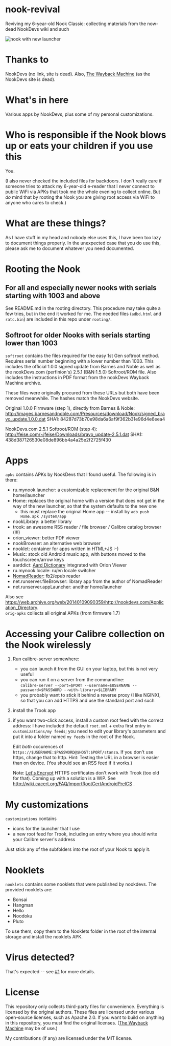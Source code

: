 # nook-revival
Reviving my 6-year-old Nook Classic: collecting materials from the now-dead NookDevs wiki and such

![nook with new launcher](n.jpg)

Thanks to
=========

NookDevs (no link, site is dead). Also, [The Wayback Machine](https://web.archive.org/web/) (as the NookDevs site is dead).

What's in here
==============

Various apps by NookDevs, plus some of my personal customizations.

Who is responsible if the Nook blows up or eats your children if you use this
=============================================================================

You.

(I also never checked the included files for backdoors. I don't really care if someone tries to attack my 6-year-old e-reader that I never connect to public WiFi via APKs that took me the whole evening to collect online. But *do* mind that by rooting the Nook you are giving root access via WiFi to anyone who cares to check.)

What are these things?
======================

As I have stuff in my head and nobody else uses this, I have been too lazy to document things properly. In the unexpected case that you do use this, please ask me to document whatever you need documented.

Rooting the Nook
======

For all and especially newer nooks with serials starting with 1003 and above
----------------------------------------------------------------------------

See README.md in the rooting directory. This procedure may take quite a few tries, but in the end it worked for me.
The needed files (`adbd.html` and `ratc.bin`) are included in this repo under `rooting/`.

Softroot for older Nooks with serials starting lower than 1003
--------------------------------------------------------------

`softroot` contains the files required for the easy 1st Gen softroot method. Requires serial number beginning with a lower number than 1003. This includes the official 1.0.0 signed update from Barnes and Noble as well as the nookDevs.com (perfinion's) 2.5.1 (B&N:1.5.0) Softroot/ROM file. Also includes the instructions in PDF format from the nookDevs Wayback Machine archive.

These files were originally procured from these URLs but both have been removed meanwhile. The hashes match the NookDevs website.

Original 1.0.0 Firmware (step 1), directly from Barnes & Noble:
http://images.barnesandnoble.com/Presources/download/Nook/signed_bravo_update.1.0.0.dat
SHA1: 84287d73b70e98da6a6af9f362b31e96d4e6eea4

NookDevs.com 2.5.1 Softroot/ROM (step 4):
http://feise.com/~jfeise/Downloads/bravo_update-2.5.1.dat
SHA1: 438d387126530e08de896bb4a4a25e2f2725f430

Apps
====

`apks` contains APKs by NookDevs that I found useful. The following is in there:

- ru.mynook.launcher: a customizable replacement for the original B&N home/launcher
- Home: replaces the original home with a version that does not get in the way of the new launcher, so that the system defaults to the new one
  - this must replace the original Home app -- install by `adb push Home.apk /system/app`
- nookLibrary: a better library
- trook: an awesome RSS reader / file browser / Calibre catalog browser (!!!)
- orion_viewer: better PDF viewer
- nookBrowser: an alternative web browser
- nooklet: container for apps written in HTML+JS :-)
- Music: stock old Android music app, with buttons moved to the touchscreen/arrow keys
- aarddict: [Aard Dictionary](https://github.com/max-kammerer/aarddict_nook/downloads) integrated with Orion Viewer
- ru.mynook.locale: ru/en locale switcher
- [NomadReader](https://github.com/Nomad1/NomadReader): fb2/epub reader
- net.runserver.fileBrowser: library app from the author of NomadReader
- net.runserver.appLauncher: another home/launcher

Also see https://web.archive.org/web/20140109090359/http://nookdevs.com/Application_Directory.  
`orig-apks` collects all original APKs (from firmware 1.7)

Accessing your Calibre collection on the Nook wirelessly
========================================================

1. Run calibre-server somewhere:
   - you can launch it from the GUI on your laptop, but this is not very useful
   - you can run it on a server from the commandline:  
     `calibre-server --port=$PORT --username=$USERNAME --password=$PASSWORD --with-library=$LIBRARY`
   - you probably want to stick it behind a reverse proxy (I like NGINX), so that you can add HTTPS and use the standard port and such
2. install the Trook app
3. if you want two-click access, install a custom root feed with the correct address:
   I have included the default `root.xml` + extra first entry in `customizations/my feeds`; you need to edit your library's parameters and put it into a folder named `my feeds` in the root of the Nook.

   Edit *both* occurences of `https://$USERNAME:$PASSWORD@$HOST:$PORT/stanza`. If you don't use https, change that to http. Hint: Testing the URL in a browser is easier than on device. (You should see an RSS feed if it works.)

   Note: [Let's Encrypt](https://letsencrypt.org/) HTTPS certificates don't work with Trook (too old for that). Coming up with a solution is a WIP. See http://wiki.cacert.org/FAQ/ImportRootCertAndroidPreICS .

My customizations
=================

`customizations` contains

- icons for the launcher that I use
- a new root feed for Trook, including an entry where you should write your Calibre server's address

Just stick any of the subfolders into the root of your Nook to apply it.

Nooklets
=================

`nooklets` contains some nooklets that were published by nookdevs. The provided nooklets are:

- Bonsai
- Hangman
- Hello
- Noodoku
- Pluto

To use them, copy them to the Nooklets folder in the root of the internal storage and install the nooklets APK.

Virus detected?
===============

That's expected -- see [#1](https://github.com/AnotherKamila/nook-revival/issues/1#issuecomment-503560472) for more details.

License
=======

This repository only collects third-party files for convenience. Everything
is licensed by the original authors. These files are licensed under various
open-source licenses, such as Apache 2.0. If you want to build on anything in
this repository, you must find the original licenses.
([The Wayback Machine](https://web.archive.org/web/) may be of use.)

My contributions (if any) are licensed under the MIT license.
